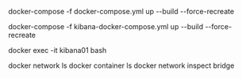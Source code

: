 docker-compose -f docker-compose.yml up --build --force-recreate

docker-compose -f kibana-docker-compose.yml up --build --force-recreate

docker exec -it kibana01 bash

docker network ls
docker container ls
docker network inspect bridge
